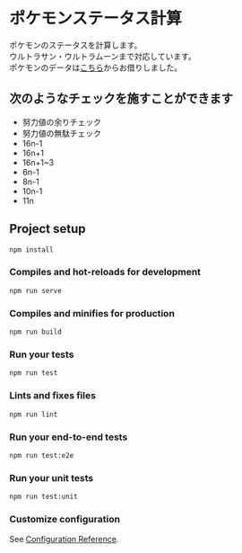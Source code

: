 # ポケモンステータス計算

ポケモンのステータスを計算します。  
ウルトラサン・ウルトラムーンまで対応しています。  
ポケモンのデータは[こちら](https://github.com/kotofurumiya/pokemon_data)からお借りしました。

## 次のようなチェックを施すことができます

- 努力値の余りチェック
- 努力値の無駄チェック
- 16n-1
- 16n+1
- 16n+1~3
- 6n-1
- 8n-1
- 10n-1
- 11n

## Project setup
```
npm install
```

### Compiles and hot-reloads for development
```
npm run serve
```

### Compiles and minifies for production
```
npm run build
```

### Run your tests
```
npm run test
```

### Lints and fixes files
```
npm run lint
```

### Run your end-to-end tests
```
npm run test:e2e
```

### Run your unit tests
```
npm run test:unit
```

### Customize configuration
See [Configuration Reference](https://cli.vuejs.org/config/).
